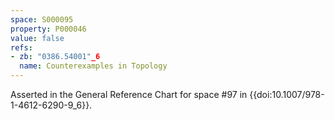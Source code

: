 ```yaml
---
space: S000095
property: P000046
value: false
refs:
- zb: "0386.54001"_6
  name: Counterexamples in Topology
---
```


Asserted in the General Reference Chart for space #97 in
{{doi:10.1007/978-1-4612-6290-9_6}}.
